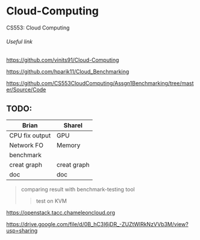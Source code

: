 # Cloud-Computing
CS553: Cloud Computing

###### Useful link

<https://github.com/vinits91/Cloud-Computing>

<https://github.com/hparik11/Cloud_Benchmarking>

<https://github.com/CS553CloudComputing/Assgn1Benchmarking/tree/master/Source/Code>

## TODO:

Brian         | Sharel
------------- | -------------
CPU fix output| GPU
Network FO    | Memory
benchmark     |
creat graph   |creat graph
doc           |doc

> comparing result with benchmark-testing tool
>> test on KVM

<https://openstack.tacc.chameleoncloud.org>

<https://drive.google.com/file/d/0B_hC3I6jDR_-ZUZtWlRkNzVVb3M/view?usp=sharing>
